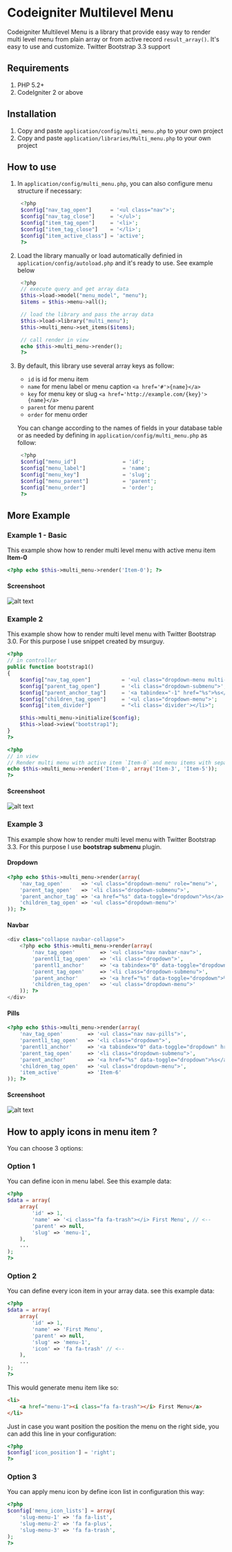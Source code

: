 # Codeigniter Multilevel Menu

Codeigniter Multilevel Menu is a library that provide easy way to render multi level menu from plain array or from active record `result_array()`. It's easy to use and customize. Twitter Bootstrap 3.3 support


## Requirements

1. PHP 5.2+
2. CodeIgniter 2 or above

## Installation

1. Copy and paste `application/config/multi_menu.php` to your own project
2. Copy and paste `application/libraries/Multi_menu.php` to your own project

## How to use

1. In `application/config/multi_menu.php`, you can also configure menu structure if necessary:
   ```php
    <?php
    $config["nav_tag_open"]      = '<ul class="nav">';
    $config["nav_tag_close"]     = '</ul>';  
    $config["item_tag_open"]     = '<li>';
    $config["item_tag_close"]    = '</li>'; 
    $config["item_active_class"] = 'active';    
    ?>
   ```

2. Load the library manually or load automatically definied in `application/config/autoload.php` and it's ready to use. See example below

   ```php
    <?php
    // execute query and get array data
    $this->load->model("menu_model", "menu");
    $items = $this->menu->all();

    // load the library and pass the array data
    $this->load->library("multi_menu");
    $this->multi_menu->set_items($items);

    // call render in view
    echo $this->multi_menu->render();
    ?>
   ```

3. By default, this library use several array keys as follow: 
   * `id` is id for menu item
   * `name` for menu label or menu caption `<a href='#'>{name}</a>` 
   * `key` for menu key or slug `<a href='http://example.com/{key}'>{name}</a>`
   * `parent` for menu parent 
   * `order` for menu order 
   
   You can change according to the names of fields in your database table or as needed by defining in `application/config/multi_menu.php` as follow:  
  
   ```php
    <?php
    $config["menu_id"]               = 'id';
    $config["menu_label"]            = 'name';
    $config["menu_key"]              = 'slug';
    $config["menu_parent"]           = 'parent';
    $config["menu_order"]            = 'order';
    ?>
   ```


## More Example

### Example 1 - Basic

This example show how to render multi level menu with active menu item **Item-0**

```php
<?php echo $this->multi_menu->render('Item-0'); ?>
```

#### Screenshoot
![alt text](https://github.com/edomaru/codeigniter_multilevel_menu/blob/master/assets/img/ci_multilevel_menu_screenshoot.jpg "Codeigniter Multi level menu screenshoot of Example 1 - Basic")


### Example 2

This example show how to render multi level menu with Twitter Bootstrap 3.0. For this purpose I use snippet created by msurguy.

```php
<?php
// in controller
public function bootstrap1()
{
    $config["nav_tag_open"]          = '<ul class="dropdown-menu multi-level" role="menu" aria-labelledby="dropdownMenu">';     
    $config["parent_tag_open"]       = '<li class="dropdown-submenu">';
    $config["parent_anchor_tag"]     = '<a tabindex="-1" href="%s">%s</a>'; 
    $config["children_tag_open"]     = '<ul class="dropdown-menu">';
    $config["item_divider"]          = "<li class='divider'></li>";

    $this->multi_menu->initialize($config);
    $this->load->view("bootstrap1");
}
?>

<?php 
// in view
// Render multi menu with active item `Item-0` and menu items with separator `Item-3` and `Item-5`
echo $this->multi_menu->render('Item-0', array('Item-3', 'Item-5')); 
?>
```

#### Screenshoot
![alt text](https://github.com/edomaru/codeigniter_multilevel_menu/blob/master/assets/img/ci_multilevel_menu_screenshoot_2.jpg "Codeigniter Multi level menu screenshoot of Example 2 - Bootstap 3.0")


### Example 3

This example show how to render multi level menu with Twitter Bootstrap 3.3. For this purpose I use **bootstrap submenu** plugin.

#### Dropdown

```php
<?php echo $this->multi_menu->render(array(
    'nav_tag_open'      => '<ul class="dropdown-menu" role="menu">',    
    'parent_tag_open'   => '<li class="dropdown-submenu">',
    'parent_anchor_tag' => '<a href="%s" data-toggle="dropdown">%s</a>',
    'children_tag_open' => '<ul class="dropdown-menu">'
)); ?>
```


#### Navbar

```php
<div class="collapse navbar-collapse">
    <?php echo $this->multi_menu->render(array(
        'nav_tag_open'        => '<ul class="nav navbar-nav">',            
        'parentl1_tag_open'   => '<li class="dropdown">',
        'parentl1_anchor'     => '<a tabindex="0" data-toggle="dropdown" href="%s">%s<span class="caret"></span></a>',
        'parent_tag_open'     => '<li class="dropdown-submenu">',
        'parent_anchor'       => '<a href="%s" data-toggle="dropdown">%s</a>',
        'children_tag_open'   => '<ul class="dropdown-menu">'
    )); ?>
</div>
```

#### Pills

```php
<?php echo $this->multi_menu->render(array(
    'nav_tag_open'        => '<ul class="nav nav-pills">',            
    'parentl1_tag_open'   => '<li class="dropdown">',
    'parentl1_anchor'     => '<a tabindex="0" data-toggle="dropdown" href="%s">%s<span class="caret"></span></a>',
    'parent_tag_open'     => '<li class="dropdown-submenu">',
    'parent_anchor'       => '<a href="%s" data-toggle="dropdown">%s</a>',
    'children_tag_open'   => '<ul class="dropdown-menu">',
    'item_active'         => 'Item-6'
)); ?>
```

#### Screenshoot
![alt text](https://github.com/edomaru/codeigniter_multilevel_menu/blob/master/assets/img/ci_multilevel_menu_screenshoot_3.jpg "Codeigniter Multi level menu screenshoot of Example 3 - Bootstrap 3.3 + Bootstrap submenu")


## How to apply icons in menu item ?

You can choose 3 options:

### Option 1

You can define icon in menu label. See this example data:

```php
<?php
$data = array(
    array(
        'id' => 1,
        'name' => '<i class="fa fa-trash"></i> First Menu', // <--
        'parent' => null,
        'slug' => 'menu-1',
    ),
    ...
);
?>
```

### Option 2

You can define every icon item in your array data. see this example data:

```php
<?php
$data = array(
    array(
        'id' => 1,
        'name' => 'First Menu',
        'parent' => null,
        'slug' => 'menu-1',
        'icon' => 'fa fa-trash' // <--
    ),
    ...
);
?>
```

This would generate menu item like so:

```html
<li>
    <a href="menu-1"><i class="fa fa-trash"></i> First Menu</a>
</li>
```


Just in case you want position the position the menu on the right side, you can add this line in your configuration:

```php
<?php 
$config['icon_position'] = 'right'; 
?>
```


### Option 3

You can apply menu icon by define icon list in configuration this way:

```php
<?php 
$config['menu_icon_lists'] = array(
    'slug-menu-1' => 'fa fa-list',
    'slug-menu-2' => 'fa fa-plus',
    'slug-menu-3' => 'fa fa-trash',
);
?>
```
